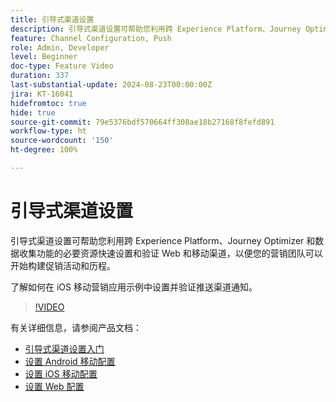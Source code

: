 ```yaml
---
title: 引导式渠道设置
description: 引导式渠道设置可帮助您利用跨 Experience Platform、Journey Optimizer 和数据收集功能的必要资源快速设置和验证 Web 和移动渠道，以便您的营销团队可以开始构建促销活动和历程。了解如何在 iOS 移动营销应用示例中设置并验证推送渠道通知。
feature: Channel Configuration, Push
role: Admin, Developer
level: Beginner
doc-type: Feature Video
duration: 337
last-substantial-update: 2024-08-23T00:00:00Z
jira: KT-16041
hidefromtoc: true
hide: true
source-git-commit: 79e5376bdf570664ff308ae18b27168f8fefd891
workflow-type: ht
source-wordcount: '150'
ht-degree: 100%

---
```



# 引导式渠道设置

引导式渠道设置可帮助您利用跨 Experience Platform、Journey Optimizer 和数据收集功能的必要资源快速设置和验证 Web 和移动渠道，以便您的营销团队可以开始构建促销活动和历程。

了解如何在 iOS 移动营销应用示例中设置并验证推送渠道通知。

>[!VIDEO](https://video.tv.adobe.com/v/3433053/?learn=on)

有关详细信息，请参阅产品文档：

* [引导式渠道设置入门](https://experienceleague.adobe.com/zh-hans/docs/journey-optimizer/using/configuration/guided-setup/set-mobile-config)
* [设置 Android 移动配置](https://experienceleague.adobe.com/zh-hans/docs/journey-optimizer/using/configuration/guided-setup/set-mobile-android)
* [设置 iOS 移动配置](https://experienceleague.adobe.com/zh-hans/docs/journey-optimizer/using/configuration/guided-setup/set-mobile-ios)
* [设置 Web 配置](https://experienceleague.adobe.com/zh-hans/docs/journey-optimizer/using/configuration/guided-setup/set-mobile-web)
